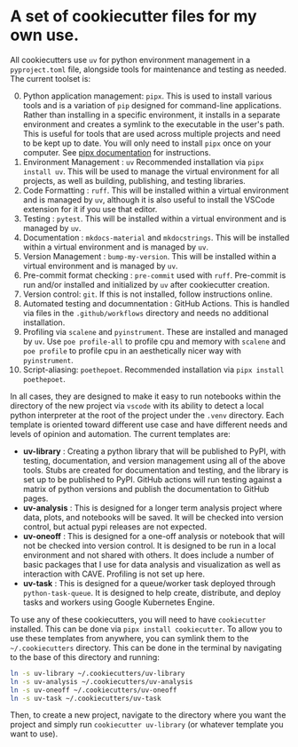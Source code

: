 # A set of cookiecutter files for my own use.

All cookiecutters use `uv` for python environment management in a `pyproject.toml` file, alongside tools for maintenance and testing as needed.
The current toolset is:

0. Python application management: `pipx`. This is used to install various tools and is a variation of `pip` designed for command-line applications. Rather than installing in a specific environment, it installs in a separate environment and creates a symlink to the executable in the user's path. This is useful for tools that are used across multiple projects and need to be kept up to date. You will only need to install `pipx` once on your computer. See [pipx documentation](https://pipx.pypa.io/stable/) for instructions.
1. Environment Management : `uv` Recommended installation via `pipx install uv`. This will be used to manage the virtual environment for all projects, as well as building, publishing, and testing libraries.
2. Code Formatting : `ruff`. This will be installed within a virtual environment and is managed by `uv`, although it is also useful to install the VSCode extension for it if you use that editor.
3. Testing : `pytest`. This will be installed within a virtual environment and is managed by `uv`.
4. Documentation : `mkdocs-material` and `mkdocstrings`. This will be installed within a virtual environment and is managed by `uv`.
5. Version Management : `bump-my-version`. This will be installed within a virtual environment and is managed by `uv`.
6. Pre-commit format checking : `pre-commit` used with `ruff`. Pre-commit is run and/or installed and initialized by `uv` after cookiecutter creation. 
7. Version control: `git`.  If this is not installed, follow instructions online.
8. Automated testing and documnentation : GitHub Actions. This is handled via files in the `.github/workflows` directory and needs no additional installation.
9. Profiling via `scalene` and `pyinstrument`. These are installed and managed by `uv`. Use `poe profile-all` to profile cpu and memory with `scalene` and `poe profile` to profile cpu in an aesthetically nicer way with `pyinstrument`.
10. Script-aliasing: `poethepoet`. Recommended installation via `pipx install poethepoet`.

In all cases, they are designed to make it easy to run notebooks within the directory of the new project via `vscode` with its ability to detect a local python interpreter at the root of the project under the `.venv` directory.
Each template is oriented toward different use case and have different needs and levels of opinion and automation. The current templates are:

* **uv-library** : Creating a python library that will be published to PyPI, with testing, documentation, and version management using all of the above tools. Stubs are created for documentation and testing, and the library is set up to be published to PyPI. GitHub actions will run testing against a matrix of python versions and publish the documentation to GitHub pages.
* **uv-analysis** : This is designed for a longer term analysis project where data, plots, and notebooks will be saved. It will be checked into version control, but actual pypi releases are not expected. 
* **uv-oneoff** : This is designed for a one-off analysis or notebook that will not be checked into version control. It is designed to be run in a local environment and not shared with others. It does include a number of basic packages that I use for data analysis and visualization as well as interaction with CAVE. Profiling is not set up here.
* **uv-task** : This is designed for a queue/worker task deployed through `python-task-queue`. It is designed to help create, distribute, and deploy tasks and workers using Google Kubernetes Engine.

To use any of these cookiecutters, you will need to have `cookiecutter` installed. This can be done via `pipx install cookiecutter`.
To allow you to use these templates from anywhere, you can symlink them to the `~/.cookiecutters` directory.
This can be done in the terminal by navigating to the base of this directory and running:

```bash
ln -s uv-library ~/.cookiecutters/uv-library
ln -s uv-analysis ~/.cookiecutters/uv-analysis
ln -s uv-oneoff ~/.cookiecutters/uv-oneoff
ln -s uv-task ~/.cookiecutters/uv-task
```

Then, to create a new project, navigate to the directory where you want the project and simply run `cookiecutter uv-library` (or whatever template you want to use).
